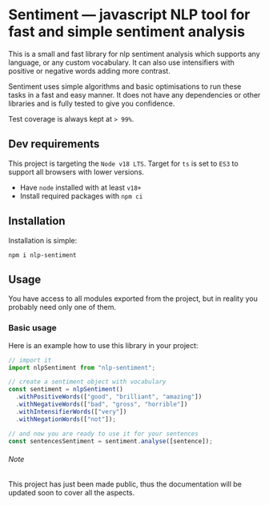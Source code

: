 # Sentiment — javascript NLP tool for fast and simple sentiment analysis

This is a small and fast library for nlp sentiment analysis which supports any language, or any custom vocabulary.
It can also use intensifiers with positive or negative words adding more contrast.

Sentiment uses simple algorithms and basic optimisations to run these tasks in a fast and easy manner. It does not
have any dependencies or other libraries and is fully tested to give you confidence.

Test coverage is always kept at `> 99%`.

## Dev requirements

This project is targeting the `Node v18 LTS`. Target for `ts` is set to `ES3` to support all browsers with lower versions.

- Have `node` installed with at least `v18+`
- Install required packages with `npm ci`

## Installation

Installation is simple:

```shell
npm i nlp-sentiment
```

## Usage

You have access to all modules exported from the project, but in reality you probably need only one of them.

### Basic usage

Here is an example how to use this library in your project:

```js
// import it
import nlpSentiment from "nlp-sentiment";

// create a sentiment object with vocabulary
const sentiment = nlpSentiment()
  .withPositiveWords(["good", "brilliant", "amazing"])
  .withNegativeWords(["bad", "gross", "horrible"])
  .withIntensifierWords(["very"])
  .withNegationWords(["not"]);

// and now you are ready to use it for your sentences
const sentencesSentiment = sentiment.analyse([sentence]);
```

###### Note

This project has just been made public, thus the documentation will be updated soon to cover all the aspects.

